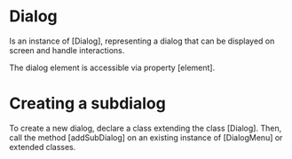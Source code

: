 # Dialog

Is an instance of [Dialog], representing a dialog that can be displayed on screen and handle interactions.

The dialog element is accessible via property [element].

# Creating a subdialog

To create a new dialog, declare a class extending the class [Dialog]. Then, call the method [addSubDialog] on an existing instance of [DialogMenu] or extended classes.
